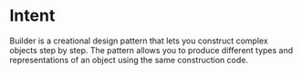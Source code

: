 # Intent

Builder is a creational design pattern that lets you construct complex objects step by step. The pattern allows you to produce different types and representations of an object using the same construction code.
